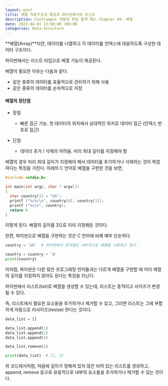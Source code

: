 ```yaml
---
layout: post
title: 배열 자료구조의 특징과 파이썬에서의 리스트
description: FastCampus 개발자 취업 합격 패스 Chapter 04. 배열
date: 2023-04-01 13:50:00 +09:00
categories: Data-Structure
---
```

**배열(Array)**이란, 데이터를 나열하고 각 데이터를 인덱스에 대응하도록 구성한 데이터 구조이다.

파이썬에서는 리스트 타입으로 배열 기능이 제공된다.

배열이 필요한 이유는 다음과 같다.

* 같은 종류의 데이터를 효율적으로 관리하기 위해 사용
* 같은 종류의 데이터를 순차적으로 저장


#### 배열의 장단점

* 장점
  * 빠른 접근 가능. 첫 데이터의 위치에서 상대적인 위치로 데이터 접근 (인덱스 번호로 접근)

* 단점
  * 데이터 추가 / 삭제의 어려움. 미리 최대 길이를 지정해야 함


배열의 경우 미리 최대 길이가 지정해야 해서 데이터를 추가하거나 삭제하는 것이 복잡하다는 특징을 가진다. 아래의 C 언어로 배열을 구현한 것을 보면,

```c
#include <stdio.h>

int main(int argc, char * argv[])
{
  char country[3] = "US";
  printf ("%c%c\n", country[0], country[1]);
  printf ("%s\n", country);
  return 0
}
```

이렇게 된다. 배열의 길이를 3으로 미리 지정해둔 것이다.

한편, 파이썬으로 배열을 구현하는 것은 C 언어에 비해 매우 단순하다.

```python
country = 'US'  # 파이썬에서 문자열은 내부적으로 배열을 사용하고 있다.

country = country + 'A'
print(country)
```

이처럼, 파이썬은 다른 많은 프로그래밍 언어들과는 다르게 배열을 구현할 때 미리 배열의 길이를 지정하지 않아도 된다는 특징을 지닌다.

파이썬에서 리스트(list)로 배열을 생성할 수 있는데, 리스트는 동적이고 사이즈가 변경될 수 있다.

즉, 리스트에서 필요한 요소들을 추가하거나 제거할 수 있고, 그러면 리스트는 그에 부합하게 자동으로 리사이즈(resize) 한다는 것이다.

```python
data_list = []

data_list.append(1)
data_list.append(2)
data_list.append(3)

data_list.remove(2)

print(data_list)  # [1, 3]
```

위 코드에서처럼, 처음에 길이가 정해져 있지 않은 비어 있는 리스트를 생성하고, append, remove 등으로 유동적으로 내부의 요소들을 추가하거나 제거할 수 있는 것이다.
